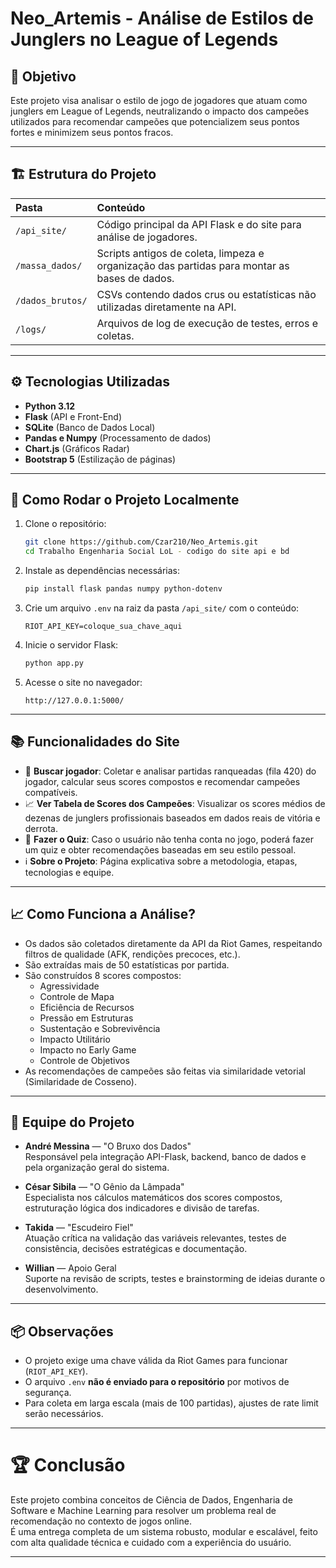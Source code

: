 # Neo_Artemis - Análise de Estilos de Junglers no League of Legends

## 🎯 Objetivo

Este projeto visa analisar o estilo de jogo de jogadores que atuam como junglers em League of Legends, neutralizando o impacto dos campeões utilizados para recomendar campeões que potencializem seus pontos fortes e minimizem seus pontos fracos.

---

## 🏗️ Estrutura do Projeto

| Pasta | Conteúdo |
|:---|:---|
| `/api_site/` | Código principal da API Flask e do site para análise de jogadores. |
| `/massa_dados/` | Scripts antigos de coleta, limpeza e organização das partidas para montar as bases de dados. |
| `/dados_brutos/` | CSVs contendo dados crus ou estatísticas não utilizadas diretamente na API. |
| `/logs/` | Arquivos de log de execução de testes, erros e coletas. |
---

## ⚙️ Tecnologias Utilizadas

- **Python 3.12**
- **Flask** (API e Front-End)
- **SQLite** (Banco de Dados Local)
- **Pandas e Numpy** (Processamento de dados)
- **Chart.js** (Gráficos Radar)
- **Bootstrap 5** (Estilização de páginas)

---

## 🚀 Como Rodar o Projeto Localmente

1. Clone o repositório:
    ```bash
    git clone https://github.com/Czar210/Neo_Artemis.git
    cd Trabalho Engenharia Social LoL - codigo do site api e bd
    ```

2. Instale as dependências necessárias:
    ```bash
    pip install flask pandas numpy python-dotenv
    ```

3. Crie um arquivo `.env` na raiz da pasta `/api_site/` com o conteúdo:

    ```
    RIOT_API_KEY=coloque_sua_chave_aqui
    ```

4. Inicie o servidor Flask:
    ```bash
    python app.py
    ```

5. Acesse o site no navegador:
    ```
    http://127.0.0.1:5000/
    ```

---

## 📚 Funcionalidades do Site

- 🔎 **Buscar jogador**: Coletar e analisar partidas ranqueadas (fila 420) do jogador, calcular seus scores compostos e recomendar campeões compatíveis.
- 📈 **Ver Tabela de Scores dos Campeões**: Visualizar os scores médios de dezenas de junglers profissionais baseados em dados reais de vitória e derrota.
- 🧠 **Fazer o Quiz**: Caso o usuário não tenha conta no jogo, poderá fazer um quiz e obter recomendações baseadas em seu estilo pessoal.
- ℹ️ **Sobre o Projeto**: Página explicativa sobre a metodologia, etapas, tecnologias e equipe.

---

## 📈 Como Funciona a Análise?

- Os dados são coletados diretamente da API da Riot Games, respeitando filtros de qualidade (AFK, rendições precoces, etc.).
- São extraídas mais de 50 estatísticas por partida.
- São construídos 8 scores compostos:
  - Agressividade
  - Controle de Mapa
  - Eficiência de Recursos
  - Pressão em Estruturas
  - Sustentação e Sobrevivência
  - Impacto Utilitário
  - Impacto no Early Game
  - Controle de Objetivos
- As recomendações de campeões são feitas via similaridade vetorial (Similaridade de Cosseno).

---

## 👥 Equipe do Projeto

- **André Messina** — "O Bruxo dos Dados"  
    Responsável pela integração API-Flask, backend, banco de dados e pela organização geral do sistema.

- **César Sibila** — "O Gênio da Lâmpada"  
    Especialista nos cálculos matemáticos dos scores compostos, estruturação lógica dos indicadores e divisão de tarefas.

- **Takida** — "Escudeiro Fiel"  
    Atuação crítica na validação das variáveis relevantes, testes de consistência, decisões estratégicas e documentação.

- **Willian** — Apoio Geral  
    Suporte na revisão de scripts, testes e brainstorming de ideias durante o desenvolvimento.

---

## 📦 Observações

- O projeto exige uma chave válida da Riot Games para funcionar (`RIOT_API_KEY`).
- O arquivo `.env` **não é enviado para o repositório** por motivos de segurança.
- Para coleta em larga escala (mais de 100 partidas), ajustes de rate limit serão necessários.

---

# 🏆 Conclusão

Este projeto combina conceitos de Ciência de Dados, Engenharia de Software e Machine Learning para resolver um problema real de recomendação no contexto de jogos online.  
É uma entrega completa de um sistema robusto, modular e escalável, feito com alta qualidade técnica e cuidado com a experiência do usuário.

---

